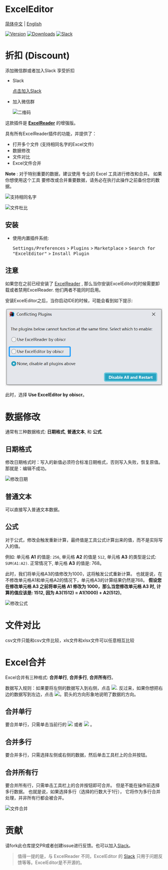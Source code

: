 # ExcelEditor

<p> 

[简体中文](https://github.com/obiscr/ExcelReader/blob/main/README_CN.md)  |
[English](https://github.com/obiscr/ExcelEditor/blob/main/README.md)

</p>

[![Version](https://img.shields.io/jetbrains/plugin/v/18663-exceleditor.svg)](https://plugins.jetbrains.com/plugin/18663-exceleditor)
[![Downloads](https://img.shields.io/jetbrains/plugin/d/18663-exceleditor.svg)](https://plugins.jetbrains.com/plugin/18663-exceleditor)
[![Slack](https://img.shields.io/badge/Slack-%23ExcelEditor-blue?logo=Slack)](https://join.slack.com/t/observercreator/shared_invite/zt-14g3dnzkx-FGJM_WgY~vj0bJINTHQSAA)


# 折扣 (Discount)

添加微信群或者加入Slack 享受折扣

+ Slack

  [点击加入Slack](https://join.slack.com/t/observercreator/shared_invite/zt-14g3dnzkx-FGJM_WgY~vj0bJINTHQSAA)

+ 加入微信群

  <img width=200 src="https://user-images.githubusercontent.com/28687074/188489998-9fee38f5-5183-4e4a-aa7f-c5d31074dcc6.png" alt="二维码">



这款插件是 [**ExcelReader**](https://plugins.jetbrains.com/plugin/14722-excelreader)
的增强版。

具有所有ExcelReader插件的功能，并提供了：

+ 打开多个文件 (支持相同名字的Excel文件)
+ 数据修改
+ 文件对比
+ Excel文件合并

**Note** : 对于特别重要的数据，建议使用
专业的 Excel 工具进行修改和合并。 如果你想使用这个工具
要修改或合并重要数据，请务必在执行此操作之前备份您的数据。

![支持相同名字](https://obiscr.github.io/docs/ExcelEditor/images/SupportSameName.gif)

![文件杜比](https://obiscr.github.io/docs/ExcelEditor/images/FileMerge.gif)

## 安装

- 使用内置插件系统:

  <kbd>Settings/Preferences</kbd> > <kbd>Plugins</kbd> > <kbd>Marketplace</kbd> > <kbd>Search for "ExcelEditor"</kbd> >
  <kbd>Install Plugin</kbd>

## 注意

如果您在之前已经安装了 [ExcelReader](https://plugins.jetbrains.com/plugin/14722-excelreader) ,
那么当你安装ExcelEditor的时候需要卸载或者禁用ExcelReader. 他们两者不能同时启用。

安装ExcelEditor之后，当你启动IDE的时候，可能会看到如下提示:

![插件自动检查](https://raw.githubusercontent.com/obiscr/docs/gh-pages/ExcelEditor/images/Plugin_Auto_Check.png)

此时，选择 **Use ExcelEditor by obiscr**。


# 数据修改

通常有三种数据格式: **日期格式**, **普通文本**, 和 **公式**.

## 日期格式

修改日期格式时：写入的新值必须符合标准日期格式，否则写入失败，恢复原值。 那就是：编辑不成功。

![修改日期](https://user-images.githubusercontent.com/28687074/154837396-91fe23ab-1e81-41c6-9490-2ab956984784.gif)

## 普通文本
可以直接写入普通文本数据。

## 公式
对于公式，修改会触发重新计算，最终值是工具公式计算出来的值，而不是实际写入的值。

例如:
单元格 **A1** 的值是: `256`, 单元格 **A2** 的值是 `512`, 单元格 **A3** 的类型是公式: `SUM(A1:A2)`. 正常情况下, 单元格 **A3** 的值是: 768。

此时，我们将单元格A3的值修改为1000，这将触发公式重新计算。
也就是说，在不修改单元格A1和单元格A2的情况下，单元格A3的计算结果仍然是768。
**假设您在修改单元格 A3 之前将单元格 A1 修改为 1000，那么当您修改单元格 A3 时,
计算的值应该是: 1512, 因为 A3(1512) = A1(1000) + A2(512)**。

![修改公式](https://user-images.githubusercontent.com/28687074/154837384-94199813-e7a9-4819-80fd-6890333b4d19.gif)

# 文件对比
csv文件只能和csv文件比较，xls文件和xlsx文件可以任意相互比较

# Excel合并
Excel合并有三种格式: **合并单行**, **合并多行**, **合并所有行**。

数据写入规则：如果要将左侧的数据写入到右侧，点击 ![](https://intellij-icons.jetbrains.design/icons/AllIcons/vcs/arrow_right.svg). 反过来，如果你想把右边的数据写到左边，点击 ![](https://intellij-icons.jetbrains.design/icons/AllIcons/vcs/arrow_left.svg)。箭头的方向形象地说明了数据的方向。

## 合并单行
要合并单行，只需单击当前行的 ![](https://intellij-icons.jetbrains.design/icons/AllIcons/vcs/arrow_right.svg) 或者 ![](https://intellij-icons.jetbrains.design/icons/AllIcons/vcs/arrow_left.svg) 。

## 合并多行
要合并多行，只需选择左侧或右侧的数据，然后单击工具栏上的合并按钮。

## 合并所有行
要合并所有行，只需单击工具栏上的合并按钮即可合并。
但是不能在操作前选择多行数据。
也就是说，如果选择多行（选择的行数大于1行），
它将作为多行合并处理，并非所有行都会被合并。

![文件合并](https://obiscr.github.io/docs/ExcelEditor/images/FileMerge.gif)

# 贡献

请fork此仓库提交PR或者创建issue进行反馈。也可以加入[Slack](https://join.slack.com/t/observercreator/shared_invite/zt-14g3dnzkx-FGJM_WgY~vj0bJINTHQSAA)。

> 值得一提的是，与 ExcelReader 不同，ExcelEditor 的 [Slack](https://join.slack.com/t/observercreator/shared_invite/zt-14g3dnzkx-FGJM_WgY~vj0bJINTHQSAA) 只用于问题反馈等等。ExcelEditor是不开源的。
